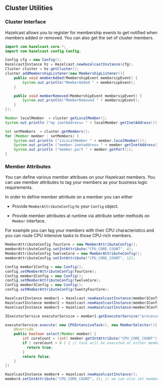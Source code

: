 

## Cluster Utilities


### Cluster Interface

Hazelcast allows you to register for membership events to get notified when members added or removed. You can also get the set of cluster members.

```java
import com.hazelcast.core.*;
import com.hazelcast.config.Config;

Config cfg = new Config();
HazelcastInstance hz = Hazelcast.newHazelcastInstance(cfg);
Cluster cluster = hz.getCluster();
cluster.addMembershipListener(new MembershipListener(){
    public void memberAdded(MembershipEvent membersipEvent) {
        System.out.println("MemberAdded " + membersipEvent);
    }

    public void memberRemoved(MembershipEvent membersipEvent) {
        System.out.println("MemberRemoved " + membersipEvent);
    }
});

Member localMember  = cluster.getLocalMember();
System.out.println ("my inetAddress= " + localMember.getInetAddress());

Set setMembers  = cluster.getMembers();
for (Member member : setMembers) {
    System.out.println ("isLocalMember " + member.localMember());
    System.out.println ("member.inetaddress " + member.getInetAddress());
    System.out.println ("member.port " + member.getPort());
}
```


### Member Attributes
You can define various member attribues on your Hazelcast members. You can use member attributes to tag your members as your business logic requirements.

In order to define member attribute on a member you can either

- Provide `MemberAttributeConfig` to your `Config` object.

- Provide member attributes at runtime via attribute setter methods on `Member` interface.

For example you can tag your members with their CPU characteristics and you can route CPU intensive tasks to those CPU-rich members.

```java
MemberAttributeConfig fourCore = new MemberAttributeConfig();
memberAttributeConfig.setIntAttribute("CPU_CORE_COUNT", 4);
MemberAttributeConfig twelveCore = new MemberAttributeConfig();
memberAttributeConfig.setIntAttribute("CPU_CORE_COUNT", 12);

Config member1Config = new Config();
config.setMemberAttributeConfig(fourCore);
Config member2Config = new Config();
config.setMemberAttributeConfig(twelveCore);
Config member3Config = new Config();
config.setMemberAttributeConfig(twentyFourCore);

HazelcastInstance member1 = Hazelcast.newHazelcastInstance(member1Config);
HazelcastInstance member2 = Hazelcast.newHazelcastInstance(member2Config);
HazelcastInstance member3 = Hazelcast.newHazelcastInstance(member3Config);

IExecutorService executorService = member1.getExecutorService("processor");

executorService.execute( new CPUIntensiveTask(), new MemberSelector(){
    @Override
    public boolean select(Member member) {
        int coreCount = (int) member.getIntAttribute("CPU_CORE_COUNT");
        if ( coreCount > 8 ) { // task will be executed at either member2 or member3
          return true;
        }
        return false;
    }
})

HazelcastInstance member4 = Hazelcast.newHazelcastInstance();
member4.setIntAttribute("CPU_CORE_COUNT", 2); // we can also set member attributes at runtime.


```
